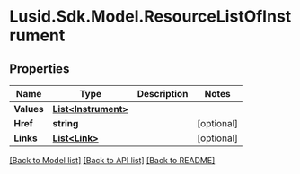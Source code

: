 
# Lusid.Sdk.Model.ResourceListOfInstrument

## Properties

Name | Type | Description | Notes
------------ | ------------- | ------------- | -------------
**Values** | [**List&lt;Instrument&gt;**](Instrument.md) |  | 
**Href** | **string** |  | [optional] 
**Links** | [**List&lt;Link&gt;**](Link.md) |  | [optional] 

[[Back to Model list]](../README.md#documentation-for-models)
[[Back to API list]](../README.md#documentation-for-api-endpoints)
[[Back to README]](../README.md)

